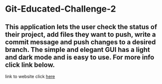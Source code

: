 # Git-Educated-Challenge-2
## This application lets the user check the status of their project, add files they want to push, write a commit message and push changes to a desired branch. The simple and elegant GUI has a light and dark mode and is easy to use. For more info click link below.
link to website click <a href="https://henokk-14.github.io/Git-Educated-Challenge-2/" target="_blank">here</a>
